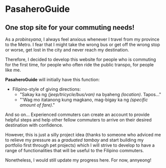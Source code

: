 PasaheroGuide
==

One stop site for your commuting needs!
--

As a *probinsyana*, I always feel anxious whenever I travel from my province to the Metro. I fear that I might take the wrong bus or get off the wrong stop or worse, get lost in the city and never reach my destination.

Therefore, I decided to develop this website for people who is commuting for the first time, for people who often ride the public transpo, for people like me.

**PasaheroGuide** will initially have this function:

* Filipino-style of giving directions:
    * "Sakay ka ng *(jeep/tricycle/bus/van)* na byaheng *(location)*. Tapos..."
    * "'Wag mo itatanong kung magkano, mag-bigay ka ng *(specific amount of fare)*."

And so on... Experienced commuters can create an account to provide helpful steps and help other fellow commuters to arrive on their desired destination with confidence. 

However, this is just a silly project idea (thanks to someone who adviced me to relieve my pressure as a *graduated tambay* and start building my portfolio first through pet projects) which I will strive to develop to have a range of functionalities that will be useful to the Filipino commuters. 

Nonetheless, I would still update my progress here. For now, annyeong!


